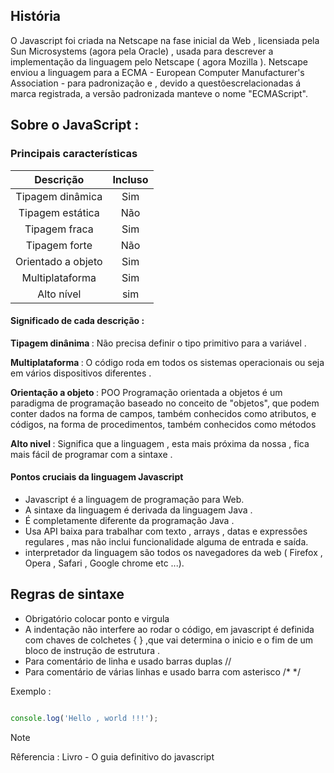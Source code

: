 
## História

<p> O Javascript foi criada na Netscape na fase inicial da Web , licensiada pela Sun Microsystems (agora pela Oracle) , usada para descrever a implementação da linguagem pelo Netscape ( agora Mozilla ). Netscape enviou a linguagem para a ECMA - European Computer Manufacturer's Association - para padronização e , devido a questôescrelacionadas á marca registrada, a versão padronizada manteve o nome "ECMAScript". </p>


## Sobre o JavaScript : 

### Principais características 

| Descrição | Incluso | 
|:--:|:--:|
|Tipagem dinâmica | Sim |
|Tipagem estática | Não | 
|Tipagem fraca | Sim |
|Tipagem forte | Não |
|Orientado a objeto | Sim |
|Multiplataforma | Sim |
|Alto nível | sim |

#### Significado de cada descrição : 

<strong> Tipagem dinânima </strong> : Não precisa definir o tipo primitivo para a variável . </p> 
<strong>Multiplataforma </strong> : O código roda em todos os sistemas operacionais ou seja em vários dispositivos diferentes . </p> 
<strong> Orientação a objeto </strong> : POO Programação orientada a objetos é um paradigma de programação baseado no conceito de "objetos", que podem conter dados na forma de campos, também conhecidos como atributos, e códigos, na forma de procedimentos, também conhecidos como métodos </p>
<strong> Alto nivel  </strong> : Significa que a linguagem , esta mais próxima da nossa , fica mais fácil de programar com a sintaxe .

#### Pontos cruciais da linguagem Javascript

 * Javascript é a linguagem de programação para Web.
 * A sintaxe da linguagem é derivada da linguagem Java .
 * É completamente diferente da programação Java .
 * Usa API baixa para trabalhar com texto , arrays , datas e expressôes regulares , mas não inclui funcionalidade alguma de entrada e saída. 
 * interpretador da linguagem são todos os navegadores da web ( Firefox , Opera , Safari , Google chrome etc ...).


## Regras de sintaxe 

* Obrigatório colocar ponto e virgula 
* A indentação não interfere ao rodar o código, em javascript é definida com chaves de colchetes { } ,que vai determina o inicio e o fim de um bloco de instrução de estrutura .
* Para comentário de linha e usado barras duplas  // 
* Para comentário de várias linhas e usado barra com asterisco /* */



Exemplo :

```javascript

console.log('Hello , world !!!');

```


> [!NOTE]
> Rêferencia :
> Livro - O guia definitivo do javascript
